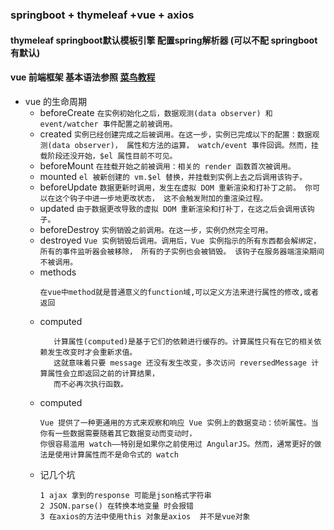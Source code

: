### springboot + thymeleaf +vue + axios
   #### thymeleaf springboot默认模板引擎  配置spring解析器 (可以不配 springboot有默认)
   #### vue 前端框架 基本语法参照 [菜鸟教程]("https://www.runoob.com/vue2/vue-examples.html)
   + vue 的生命周期
        - beforeCreate
                ````
                 在实例初始化之后，数据观测(data observer) 和 event/watcher 事件配置之前被调用。  
                ````
        - created
                ````
                 实例已经创建完成之后被调用。在这一步，实例已完成以下的配置：数据观测(data observer)，
                    属性和方法的运算， watch/event 事件回调。然而，挂载阶段还没开始，$el 属性目前不可见。
                ````
        - beforeMount
                ````
               在挂载开始之前被调用：相关的 render 函数首次被调用。
                ````
        - mounted
                ````
               el 被新创建的 vm.$el 替换，并挂载到实例上去之后调用该钩子。
                ````
        - beforeUpdate
                ````
              数据更新时调用，发生在虚拟 DOM 重新渲染和打补丁之前。 你可以在这个钩子中进一步地更改状态，
                这不会触发附加的重渲染过程。
                ````
        - updated
                ````
              由于数据更改导致的虚拟 DOM 重新渲染和打补丁，在这之后会调用该钩子。
              ````
        - beforeDestroy
                ````
              实例销毁之前调用。在这一步，实例仍然完全可用。
                ````
        - destroyed
                ````
             Vue 实例销毁后调用。调用后，Vue 实例指示的所有东西都会解绑定，所有的事件监听器会被移除，
                所有的子实例也会被销毁。 该钩子在服务器端渲染期间不被调用。
                ````
        + methods
             ````
            在vue中method就是普通意义的function域,可以定义方法来进行属性的修改,或者返回
             ````
        + computed 
            ````
               计算属性(computed)是基于它们的依赖进行缓存的。计算属性只有在它的相关依赖发生改变时才会重新求值。
               这就意味着只要 message 还没有发生改变，多次访问 reversedMessage 计算属性会立即返回之前的计算结果，
               而不必再次执行函数。
            ````
        + computed 
            ````
            Vue 提供了一种更通用的方式来观察和响应 Vue 实例上的数据变动：侦听属性。当你有一些数据需要随着其它数据变动而变动时，
            你很容易滥用 watch——特别是如果你之前使用过 AngularJS。然而，通常更好的做法是使用计算属性而不是命令式的 watch
            ````
        +  记几个坑
             ````
            1 ajax 拿到的response 可能是json格式字符串
            2 JSON.parse() 在转换本地变量 时会报错
            3 在axios的方法中使用this 对象是axios  并不是vue对象
            ````
